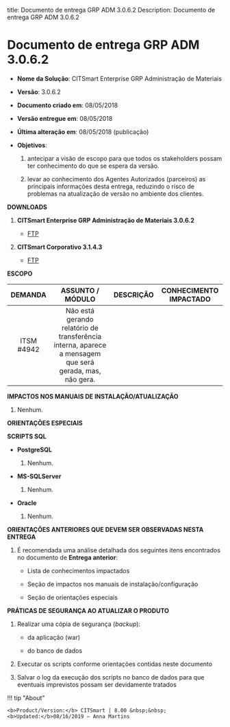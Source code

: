 title: Documento de entrega GRP ADM 3.0.6.2
Description: Documento de entrega GRP ADM 3.0.6.2

# Documento de entrega GRP ADM 3.0.6.2

-   **Nome da Solução**: CITSmart Enterprise GRP Administração de Materiais

-   **Versão**: 3.0.6.2

-   **Documento criado em**: 08/05/2018

-   **Versão entregue em**: 08/05/2018

-   **Última alteração em**: 08/05/2018 (publicação)

-   **Objetivos**:

    1.  antecipar a visão de escopo para que todos os stakeholders possam ter
        conhecimento do que se espera da versão.

    2.  levar ao conhecimento dos Agentes Autorizados (parceiros) as principais
        informações desta entrega, reduzindo o risco de problemas na atualização
        de versão no ambiente dos clientes.

**DOWNLOADS**

1.  **CITSmart Enterprise GRP Administração de Materiais 3.0.6.2**

    -   [FTP](https://kb.citsmartcloud.com/entregas/grpadm/Enterprise/3.0.6.2)

2.  **CITSmart Corporativo 3.1.4.3**

    -   [FTP](https://kb.citsmartcloud.com/entregas/corporativo/Enterprise/3.1.4.3)

**ESCOPO**


|   DEMANDA  |                                             ASSUNTO / MÓDULO                                            | DESCRIÇÃO | CONHECIMENTO IMPACTADO |
|:----------:|:-------------------------------------------------------------------------------------------------------:|:---------:|:----------------------:|
| ITSM #4942 | Não está gerando relatório de transferência interna, aparece a mensagem que será gerada, mas, não gera. |           |                        |


**IMPACTOS NOS MANUAIS DE INSTALAÇÃO/ATUALIZAÇÃO**

1.  Nenhum.

**ORIENTAÇÕES ESPECIAIS**

**SCRIPTS SQL**

-   **PostgreSQL**

    1.  Nenhum.

-   **MS-SQLServer**

    1.  Nenhum.

-   **Oracle**

    1.  Nenhum.

**ORIENTAÇÕES ANTERIORES QUE DEVEM SER OBSERVADAS NESTA ENTREGA**

1.  É recomendada uma análise detalhada dos seguintes itens encontrados no
    documento de **Entrega anterior**:

    -   Lista de conhecimentos impactados

    -   Seção de impactos nos manuais de instalação/configuração

    -   Seção de orientações especiais

**PRÁTICAS DE SEGURANÇA AO ATUALIZAR O PRODUTO**

1.  Realizar uma cópia de segurança (*backup*):

    -   da aplicação (war)

    -   do banco de dados

2.  Executar os scripts conforme orientações contidas neste documento

3.  Salvar o log da execução dos scripts no banco de dados para que eventuais
    imprevistos possam ser devidamente tratados


!!! tip "About"

    <b>Product/Version:</b> CITSmart | 8.00 &nbsp;&nbsp;
    <b>Updated:</b>08/16/2019 – Anna Martins
